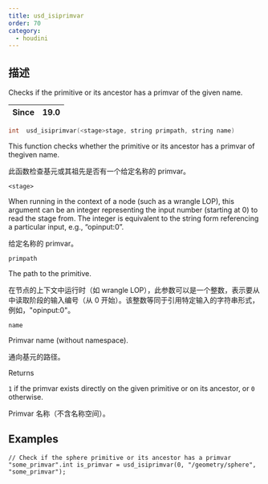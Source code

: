 ```yaml
---
title: usd_isiprimvar
order: 70
category:
  - houdini
---
```

    
## 描述

Checks if the primitive or its ancestor has a primvar of the given name.

| Since | 19.0 |
| ----- | ---- |

```c
int  usd_isiprimvar(<stage>stage, string primpath, string name)
```

This function checks whether the primitive or its ancestor has a primvar of
thegiven name.

此函数检查基元或其祖先是否有一个给定名称的 primvar。

`<stage>`

When running in the context of a node (such as a wrangle LOP), this argument
can be an integer representing the input number (starting at 0) to read the
stage from. The integer is equivalent to the string form referencing a
particular input, e.g., “opinput:0”.

给定名称的 primvar。

`primpath`

The path to the primitive.

在节点的上下文中运行时（如 wrangle LOP），此参数可以是一个整数，表示要从中读取阶段的输入编号（从 0
开始）。该整数等同于引用特定输入的字符串形式，例如，"opinput:0"。

`name`

Primvar name (without namespace).

通向基元的路径。

Returns

`1` if the primvar exists directly on the given primitive or on its ancestor,
or `0` otherwise.

Primvar 名称（不含名称空间）。

## Examples

    // Check if the sphere primitive or its ancestor has a primvar "some_primvar".int is_primvar = usd_isiprimvar(0, "/geometry/sphere", "some_primvar");
